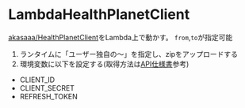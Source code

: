 # LambdaHealthPlanetClient

[akasaaa/HealthPlanetClient](https://github.com/akasaaa/HealthPlanetClient)をLambda上で動かす。
`from`,`to`が指定可能

1. ランタイムに「ユーザー独自の〜」を指定し、zipをアップロードする
2. 環境変数に以下を設定する(取得方法は[API仕様書](https://www.healthplanet.jp/apis/api.html)参考)
  - CLIENT_ID
  - CLIENT_SECRET
  - REFRESH_TOKEN
